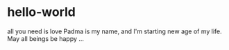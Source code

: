 # hello-world
all you need is love
Padma is my name, and I'm starting new age of my life. May all beings be happy ... 

